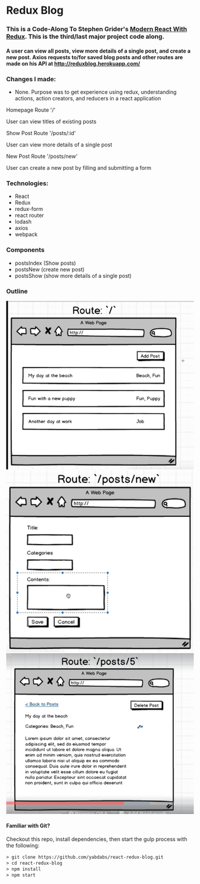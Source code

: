 # Redux Blog

### This is a Code-Along To Stephen Grider's [Modern React With Redux](https://www.udemy.com/react-redux/learn/v4/overview). This is the third/last major project code along.

#### A user can view all posts, view more details of a single post, and create a new post. Axios requests to/for saved blog posts and other routes are made on his API at http://reduxblog.herokuapp.com/

### Changes I made:
* None. Purpose was to get experience using redux, understanding actions, action creators, and reducers in a react application

Homepage Route '/' 

User can view titles of existing posts

Show Post Route '/posts/:id'

User can view more details of a single post

New Post Route '/posts/new'

User can create a new post by filling and submitting a form



### Technologies:
* React
* Redux
* redux-form
* react router
* lodash
* axios
* webpack

### Components
* postsIndex (Show posts)
* postsNew (create new post)
* postsShow (show more details of a single post)


### Outline

![home route](./images/home_route.PNG)
![new post route](./images/newPost.PNG)
![post route](./images/postRoute.PNG)



#### Familiar with Git?
Checkout this repo, install dependencies, then start the gulp process with the following:

```
> git clone https://github.com/yabdabs/react-redux-blog.git
> cd react-redux-blog
> npm install
> npm start
```

